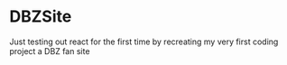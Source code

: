 # DBZSite
Just testing out react for the first time by recreating my very first coding project a DBZ fan site
